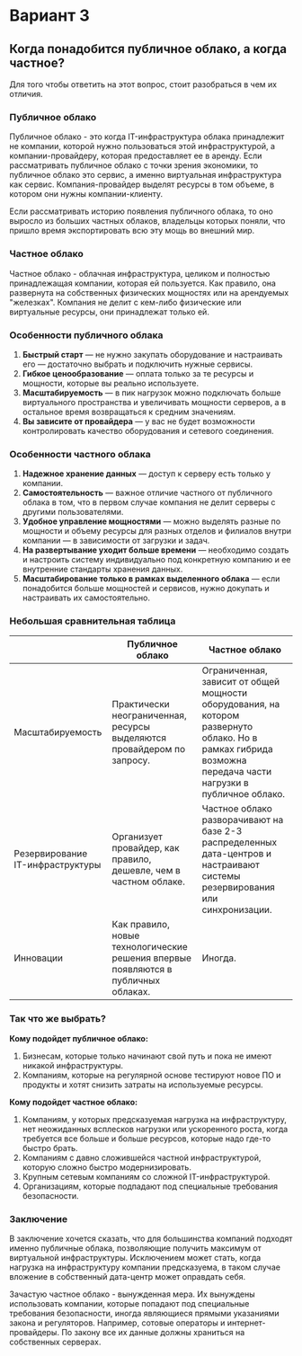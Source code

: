 # Вариант 3
## Когда понадобится публичное облако, а когда частное?
Для того чтобы ответить на этот вопрос, стоит разобраться в чем их отличия.

### Публичное облако
Публичное облако - это когда IT-инфраструктура облака принадлежит не компании, которой нужно пользоваться этой
инфраструктурой, а компании-провайдеру, которая предоставляет ее в аренду. Если рассматривать публичное облако
с точки зрения экономики, то публичное облако это сервис, а именно виртуальная инфраструктура как сервис. Компания-провайдер
выделят ресурсы в том объеме, в котором они нужны компании-клиенту.

Если рассматривать историю появления публичного облака, то оно выросло из больших частных облаков, владельцы которых 
поняли, что пришло время экспортировать всю эту мощь во внешний мир.

### Частное облако
Частное облако - облачная инфраструктура, целиком и полностью принадлежащая компании, которая ей пользуется. Как правило,
она развернута на собственных физических мощностях или на арендуемых "железках". Компания не делит с кем-либо физические
или виртуальные ресурсы, они принадлежат только ей.

### Особенности публичного облака
1. **Быстрый старт** — не нужно закупать оборудование и настраивать его — достаточно выбрать и подключить нужные сервисы.
2. **Гибкое ценообразование** — оплата только за те ресурсы и мощности, которые вы реально используете.
3. **Масштабируемость** — в пик нагрузок можно подключать больше виртуального пространства и увеличивать мощности серверов, а в остальное время возвращаться к средним значениям.
4. **Вы зависите от провайдера** — у вас не будет возможности контролировать качество оборудования и сетевого соединения.

### Особенности частного облака

1. **Надежное хранение данных** — доступ к серверу есть только у компании.
2. **Самостоятельность** — важное отличие частного от публичного облака в том, что в первом случае компания не делит серверы
с другими пользователями.
3. **Удобное управление мощностями** — можно выделять разные по мощности и объему ресурсы для разных отделов и филиалов
внутри компании — в зависимости от загрузки и задач.
4. **На развертывание уходит больше времени** — необходимо создать и настроить систему индивидуально под конкретную компанию
и ее внутренние стандарты хранения данных.
5. **Масштабирование только в рамках выделенного облака** — если понадобится больше мощностей и сервисов, нужно докупать и 
настраивать их самостоятельно.

### Небольшая сравнительная таблица
|                                  | Публичное облако                                                                   | Частное облако                                                                                                                                               |
|----------------------------------|------------------------------------------------------------------------------------|--------------------------------------------------------------------------------------------------------------------------------------------------------------|
| Масштабируемость                 | Практически неограниченная, ресурсы выделяются провайдером по запросу.             | Ограниченная, зависит от общей мощности оборудования, на котором развернуто облако. Но в рамках гибрида возможна передача части нагрузки в публичное облако. |
| Резервирование IT-инфраструктуры | Организует провайдер, как правило, дешевле, чем в частном облаке.                  | Частное облако разворачивают на базе 2-3 распределенных дата-центров и настраивают системы резервирования или синхронизации.                                 |
| Инновации                        | Как правило, новые технологические решения впервые появляются в публичных облаках. | Иногда.                                                                                                                                                      |

### Так что же выбрать?

**Кому подойдет публичное облако:**
1. Бизнесам, которые только начинают свой путь и пока не имеют никакой инфраструктуры.
2. Компаниям, которые на регулярной основе тестируют новое ПО и продукты и хотят снизить затраты на используемые ресурсы.

**Кому подойдет частное облако:**
1. Компаниям, у которых предсказуемая нагрузка на инфраструктуру, нет неожиданных всплесков нагрузки или ускоренного роста,
когда требуется все больше и больше ресурсов, которые надо где-то быстро брать.
2. Компаниям с давно сложившейся частной инфраструктурой, которую сложно быстро модернизировать.
3. Крупным сетевым компаниям со сложной IT-инфраструктурой.
4. Организациям, которые подпадают под специальные требования безопасности.

### Заключение
В заключение хочется сказать, что для большинства компаний подходят именно публичные облака, позволяющие получить 
максимум от виртуальной инфраструктуры. Исключением может стать, когда нагрузка на инфраструктуру компании предсказуема,
в таком случае вложение в собственный дата-центр может оправдать себя.

Зачастую частное облако - вынужденная мера. Их вынуждены использовать компании, которые попадают под специальные требования
безопасности, иногда являющиеся прямыми указаниями закона и регуляторов. Например, сотовые операторы и интернет-провайдеры.
По закону все их данные должны храниться на собственных серверах.